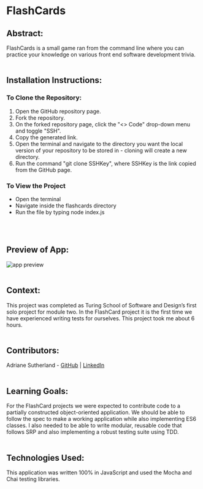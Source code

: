 # FlashCards

## Abstract:
FlashCards is a small game ran from the command line where you can practice your knowledge on various front end software development trivia. 
<br>
<br>
## Installation Instructions:

### To Clone the Repository:
1. Open the GitHub repository page.
1. Fork the repository.
1. On the forked repository page, click the "<> Code" drop-down menu and toggle "SSH".
1. Copy the generated link.
1. Open the terminal and navigate to the directory you want the local version of your repository to be stored in - cloning will create a new directory.
1. Run the command "git clone SSHKey", where SSHKey is the link copied from the GitHub page.

### To View the Project
- Open the terminal
- Navigate inside the flashcards directory
- Run the file by typing node index.js

<br>
<br>

## Preview of App:
![app preview](https://media4.giphy.com/media/v1.Y2lkPTc5MGI3NjExMGYzYjBmYTA4YTliODE3ODRlMTY2MDE0NzUwOWU0MmM0NDc0Yzk4OCZjdD1n/tJ1Cmgq7Xmo8VuShwl/giphy.gif)
<br>
<br>

## Context:

This project was completed as Turing School of Software and Design’s first solo project for module two. In the FlashCard project it is the first time we have experienced writing tests for ourselves. This project took me about 6 hours. 
<br>
<br>
## Contributors:

Adriane Sutherland - [GitHub](https://github.com/asutherland91) | [LinkedIn](https://www.linkedin.com/in/adrianesutherland/)
<br>
<br>
## Learning Goals:

For the FlashCard projects we were expected to contribute code to a partially constructed object-oriented application. We should be able to follow the spec to make a working application
while also implementing ES6 classes. I also needed to be able to write modular, reusable code that follows SRP and also implementing a robust testing suite using TDD.
<br>
<br>
## Technologies Used:

This application was written 100% in JavaScript and used the Mocha and Chai testing libraries.
 



